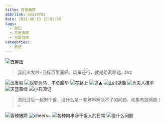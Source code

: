 ```yaml
---
title: 百里画廊
abbrlink: b5a10fd1
date: 2021-06-13 12:01:58
tags:
  - 游记
  - 百里画廊
  - 木屋烧烤
categories:
  - 游记
---
```


![首屏图](https://z3.ax1x.com/2021/07/06/RT5QjH.jpg)

<!-- more -->

> 我们出发啦~目标百里画廊。风景还行，就是距离略远...Orz

![出发啦](https://z3.ax1x.com/2021/07/06/RT5JEt.jpg)
![以梦为马，不负韶华](https://z3.ax1x.com/2021/07/06/RT5YUP.jpg)
![在路上](https://z3.ax1x.com/2021/07/06/RT51ud.jpg)
![这⛰](https://z3.ax1x.com/2021/07/06/RT53DA.jpg)
![山川湖海](https://z3.ax1x.com/2021/07/06/RT5Mge.jpg)
![为夫人撑伞](https://s11.ax1x.com/2024/02/27/pFdDZdI.jpg)
![天蓝草绿](https://z3.ax1x.com/2021/07/06/RT5QjH.jpg)
![小石潭记](https://z3.ax1x.com/2021/07/06/RT5K3D.jpg)

> 游玩过后一起聚个餐，没什么是一顿烤串解决不了的问题，如果有就两顿！~

![香辣猪蹄](https://z3.ax1x.com/2021/07/06/RT58HI.jpg)
![cheers~](https://z3.ax1x.com/2021/07/06/RT5eN6.jpg)
![各种肉串😃干饭人的日常](https://z3.ax1x.com/2021/07/06/RT5u9O.jpg)
![没什么问题](https://z3.ax1x.com/2021/07/06/RT5m4K.jpg)

